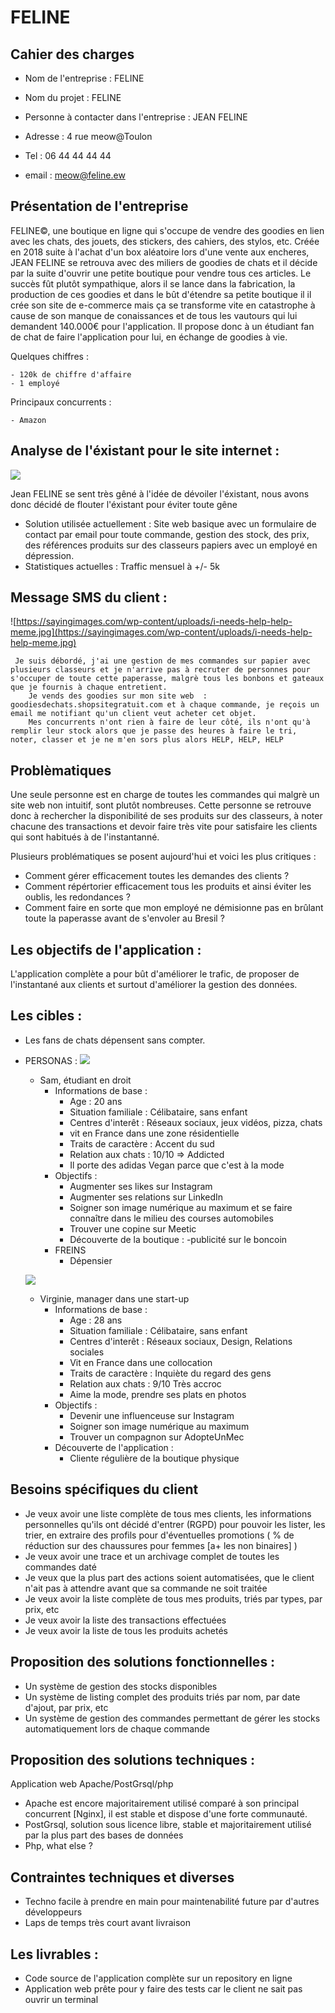 # FELINE


## Cahier des charges 

- Nom de l'entreprise : FELINE

- Nom du projet : FELINE

- Personne à contacter dans l'entreprise : JEAN FELINE

- Adresse : 4 rue meow@Toulon

- Tel : 06 44 44 44 44

- email : meow@feline.ew


## Présentation de l'entreprise 

FELINE©, une boutique en ligne qui s'occupe de vendre des goodies en lien avec les chats, des jouets, des stickers, des cahiers, des stylos, etc.
Créée en 2018 suite à l'achat d'un box aléatoire lors d'une vente aux encheres, JEAN FELINE se retrouva avec des miliers de goodies de chats et il décide par la suite d'ouvrir une petite boutique pour vendre tous ces articles. Le succès fût plutôt sympathique, alors il se lance dans la fabrication, la production de ces goodies et dans le bût d'étendre sa petite boutique il il crée son site de e-commerce mais ça se transforme vite en catastrophe à cause de son manque de conaissances et de tous les vautours qui lui demandent 140.000€ pour l'application.
Il propose donc à un étudiant fan de chat de faire l'application pour lui, en échange de goodies à vie.

Quelques chiffres : 

    - 120k de chiffre d'affaire
    - 1 employé
    
Principaux concurrents : 
    
    - Amazon
    
    
## Analyse de l'éxistant pour le site internet : 
![](https://www.blog.spoongraphics.co.uk/wp-content/uploads/2008/06/2.jpg)

Jean FELINE se sent très gêné à l'idée de dévoiler l'éxistant, nous avons donc décidé de flouter l'éxistant pour éviter toute gêne

- Solution utilisée actuellement : Site web basique avec un formulaire de contact par email pour toute commande, gestion des stock, des prix, des références produits sur des classeurs papiers avec un employé en dépression.
- Statistiques actuelles : Traffic mensuel à +/- 5k 



## Message SMS du client :

   ![https://sayingimages.com/wp-content/uploads/i-needs-help-help-meme.jpg](https://sayingimages.com/wp-content/uploads/i-needs-help-help-meme.jpg)    
    
```text
 Je suis débordé, j'ai une gestion de mes commandes sur papier avec plusieurs classeurs et je n'arrive pas à recruter de personnes pour s'occuper de toute cette paperasse, malgrè tous les bonbons et gateaux que je fournis à chaque entretient.
    Je vends des goodies sur mon site web  : goodiesdechats.shopsitegratuit.com et à chaque commande, je reçois un email me notifiant qu'un client veut acheter cet objet.
    Mes concurrents n'ont rien à faire de leur côté, ils n'ont qu'à remplir leur stock alors que je passe des heures à faire le tri, noter, classer et je ne m'en sors plus alors HELP, HELP, HELP 
 ```



## Problèmatiques

Une seule personne est en charge de toutes les commandes qui malgrè un site web non intuitif, sont plutôt nombreuses. Cette personne se retrouve donc à rechercher la disponibilité de ses produits sur des classeurs, à noter chacune des transactions et devoir faire très vite pour satisfaire les clients qui sont habitués à de l'instantanné.

Plusieurs problématiques se posent aujourd'hui et voici les plus critiques :

* Comment gérer efficacement toutes les demandes des clients ?
* Comment répértorier efficacement tous les produits et ainsi éviter les oublis, les redondances ?
* Comment faire en sorte que mon employé ne démisionne pas en brûlant toute la paperasse avant de s'envoler au Bresil ?

## Les objectifs de l'application :

L'application complète a pour bût d'améliorer le trafic, de proposer de l'instantané aux clients et surtout d'améliorer la gestion des données.

## Les cibles : 

* Les fans de chats dépensent sans compter.
* PERSONAS :
 ![](http://www.iconninja.com/files/837/326/356/user-young-male-avatar-person-man-icon.png)  
 
    - Sam, étudiant en droit
      - Informations de base :
          - Age : 20 ans
          - Situation familiale : Célibataire, sans enfant
          - Centres d'interêt : Réseaux sociaux, jeux vidéos, pizza, chats
          - vit en France dans une zone résidentielle
          - Traits de caractère : Accent du sud
          - Relation aux chats : 10/10 => Addicted
          - Il porte des adidas Vegan parce que c'est à la mode
      - Objectifs :
          - Augmenter ses likes sur Instagram
          - Augmenter ses relations sur LinkedIn
          - Soigner son image numérique au maximum et se faire connaître dans le milieu des courses automobiles
          - Trouver une copine sur Meetic
          - Découverte de la boutique :
            -publicité sur le boncoin
      - FREINS
        - Dépensier


   ![](http://bb-bau.com/images/avatar.png)
   
    - Virginie, manager dans une start-up
      - Informations de base :
        - Age : 28 ans
        - Situation familiale : Célibataire, sans enfant
        - Centres d'interêt : Réseaux sociaux, Design, Relations sociales
        - Vit en France dans une collocation
        - Traits de caractère : Inquiète du regard des gens
        - Relation aux chats : 9/10 Très accroc
        - Aime la mode, prendre ses plats en photos
      - Objectifs :
        - Devenir une influenceuse sur Instagram
        - Soigner son image numérique au maximum 
        - Trouver un compagnon sur AdopteUnMec
      - Découverte de l'application  :
        - Cliente régulière de la boutique physique


## Besoins spécifiques du client

* Je veux avoir une liste complète de tous mes clients, les informations personnelles qu'ils ont décidé d'entrer (RGPD) pour pouvoir les lister, les trier, en extraire des profils pour d'éventuelles promotions ( % de réduction sur des chaussures pour femmes [a+ les non binaires] )
* Je veux avoir une trace et un archivage complet de toutes les commandes daté
* Je veux que la plus part des actions soient automatisées, que le client n'ait pas à attendre avant que sa commande ne soit traitée
* Je veux avoir la liste complète de tous mes produits, triés par types, par prix, etc
* Je veux avoir la liste des transactions effectuées
* Je veux avoir la liste de tous les produits achetés


## Proposition des solutions fonctionnelles :

* Un système de gestion des stocks disponibles
* Un système de listing complet des produits triés par nom, par date d'ajout, par prix, etc
* Un système de gestion des commandes permettant de gérer les stocks automatiquement lors de chaque commande

## Proposition des solutions techniques :

Application web Apache/PostGrsql/php
* Apache est encore majoritairement utilisé comparé à son principal concurrent [Nginx], il est stable et dispose d'une forte communauté.
* PostGrsql, solution sous licence libre, stable et majoritairement utilisé par la plus part des bases de données
* Php, what else ?

## Contraintes techniques et diverses

* Techno facile à prendre en main pour maintenabilité future par d'autres développeurs
* Laps de temps très court avant livraison


## Les livrables :
* Code source de l'application complète sur un repository en ligne
* Application web prête pour y faire des tests car le client ne sait pas ouvrir un terminal
